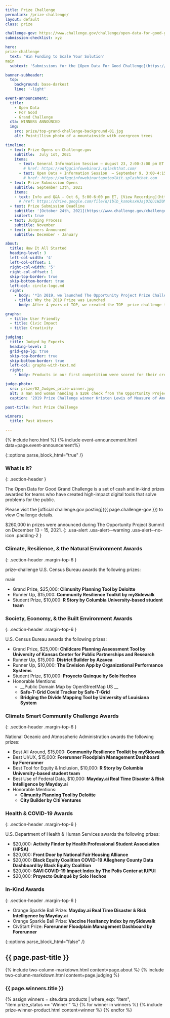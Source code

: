 ```yaml
---
title: Prize Challenge
permalink: /prize-challenge/
layout: default
class: prize

challenge-gov: https://www.challenge.gov/challenge/open-data-for-good-grand-challenge/
submission-checklist: xyz

hero:
prize-challenge
  text: 'Win Funding to Scale Your Solution'
main
  subtext: 'Submissions for the [Open Data For Good Challenge](https://www.challenge.gov/challenge/open-data-for-good-grand-challenge/){: .usa-link } are now closed. The Challenge awards funding to teams who use The Opportunity Project process.'

banner-subheader:
  top:
    background: base-darkest
    line: '-light'

event-announcement:
  title:
    - Open Data
    - For Good
    - Grand Challenge
  cta: WINNERS ANNOUNCED
  img: 
    src: prize/top-grand-challenge-background-01.jpg  
    alt: Pointillism photo of a mountainside with evergreen trees

timeline:
  - text: Prize Opens on Challenge.gov
    subtitle:  July 1st, 2021
    items:
      - text: General Information Session – August 23, 2:00-3:00 pm ET
        # href: https://odfggcinfowebinar2.splashthat.com/
      - text: Open Data + Information Session  – September 9, 3:00-4:15 pm ET
        # href: https://odfggcinfowebinartopxtoolkit.splashthat.com
  - text: Prize Submission Opens
    subtitle: September 13th, 2021
    items:
    - text: Info and Q&A – Oct 6, 5:00-6:00 pm ET, [View Recording](https://drive.google.com/file/d/1blb_ksmoksxWJaj0IQu1WZ0MArlJx-Fh/view)
      # href: https://drive.google.com/file/d/1blb_ksmoksxWJaj0IQu1WZ0MArlJx-Fh/view
  - text: Prize Submission Deadline
    subtitle: '[October 24th, 2021](https://www.challenge.gov/challenge/open-data-for-good-grand-challenge/)'
    isAlert: true
  - text: Judging Process
    subtitle: November
  - text: Winners Announced
    subtitle: December - January

about:
  title: How It All Started
  heading-level: 3
  left-col-width: '4'
  left-col-offset: 1
  right-col-width: '5'
  right-col-offset: 1
  skip-top-border: true
  skip-bottom-border: true
  left-col: circle-logo.md
  right:
    - body: '*In 2019, we launched The Opportunity Project Prize Challenge. The Census Bureau’s first ever prize competition, it awarded $100,000 in funding across 5 teams.*'
    - title: Why the 2019 Prize was Launched
      body: After 4 years of TOP, we created the TOP  prize challenge to help address the challenges technologists face in deploying and sustaining civic tech products.  The prize challenge aimed to support technologists in getting their solutions into the hands of communities around the country.

graphs:
  - title: User Friendly
  - title: Civic Impact
  - title: Creativity

judging:
  title: Judged by Experts
  heading-level: 3
  grid-gap-lg: true
  skip-top-border: true
  skip-bottom-border: true
  left-col: graphs-with-text.md
  right: 
    - body: Products in our first competition were scored for their creativity, user-friendliness, and potential for civic impact by panels of product, data, and policy specialists from private industry and government.

judge-photo: 
  src: prize/02_Judges_prize-winner.jpg
  alt: a man and woman handing a $20k check from The Opportunity Project to a woman on a stage
  caption: '2019 Prize Challenge winner Kristen Lewis of Measure of America receives her prize from Ron Jarmin, Acting Director of the U.S. Census Bureau and Suzette Kent, Former Federal Chief Information Officer'

past-title: Past Prize Challenge

winners:
  title: Past Winners

---
```


{% include hero.html %}
{% include event-announcement.html data=page.event-announcement%}

{::options parse_block_html="true" /}
<section class="grid-section margin-top-6 margin-bottom-15 padding-y-3 width-full maxw-full margin-x-0">
  <div class="maxw-tablet margin-x-auto">

### What is It?
{: .section-header }

The Open Data for Good Grand Challenge is a set of cash and in-kind prizes awarded for teams who have created high-impact digital tools that solve problems for the public.

Please visit the [official challenge.gov posting]({{ page.challenge-gov }}) to view Challenge details.

<!--[View the Rules]({{ page.challenge-gov }}){: .site-button .usa-button .usa-button--secondary }
{: .margin-top-4 }-->
$260,000 in prizes were announced during The Opportunity Project Summit on December 13 - 15, 2021.
{: .usa-alert .usa-alert--warning .usa-alert--no-icon .padding-2 }

### Climate, Resilience, & the Natural Environment Awards
{: .section-header .margin-top-6 }

prize-challenge
U.S. Census Bureau awards the following prizes:

main
- Grand Prize, $25,000: __Climunity Planning Tool by Deloitte__
- Runner Up, $15,000: __Community Resilience Toolkit by mySidewalk__
- Student Prize, $10,000: __R Story by Columbia University-based student team__

    
### Society, Economy, & the Built Environment Awards
{: .section-header .margin-top-6 }

U.S. Census Bureau awards the following prizes:

- Grand Prize, $25,000: __Childcare Planning Assessment Tool by University of Kansas Center for Public Partnerships and Research__
- Runner Up, $15,000: __District Builder by Azavea__
- Runner Up, $10,000: __The Envision App by Organizational Performance Systems__
- Student Prize, $10,000: __Proyecto Quinque by Solo Hechos__
- Honorable Mentions:
  - __Public Domain Map by OpenStreetMap US __
  - __Safe-T-Grid Covid Tracker by Safe-T-Grid__
  - __Bridging the Divide Mapping Tool by University of Louisiana System__    
    
    
### Climate Smart Community Challenge Awards
{: .section-header .margin-top-6 }

National Oceanic and Atmospheric Administration awards the following prizes:

- Best All Around, $15,000: __Community Resilience Toolkit by mySidewalk__
- Best UI/UX, $15,000: __Forerunner Floodplain Management Dashboard by Forerunner__
- Best Tool for Equity & Inclusion, $10,000: __R Story by Columbia University-based student team__
- Best Use of Federal Data, $10,000: __Mayday.ai Real Time Disaster & Risk Intelligence by Mayday.ai__
- Honorable Mentions: 
  - __Climunity Planning Tool by Deloitte__
  - __City Builder by Citi Ventures__


### Health & COVID-19 Awards
{: .section-header .margin-top-6 }

U.S. Department of Health & Human Services awards the following prizes:

- $20,000: __Activity Finder by Health Professional Student Association (HPSA)__
- $20,000: __Front Door by National Fair Housing Alliance__
- $20,000: __Black Equity Coalition COVID-19 Allegheny County Data Dashboard by Black Equity Coalition__
- $20,000: __SAVI COVID-19 Impact Index by The Polis Center at IUPUI__
- $20,000: __Proyecto Quinqué by Solo Hechos__


### In-Kind Awards
{: .section-header .margin-top-6 }

- Orange Sparkle Ball Prize: __Mayday.ai Real Time Disaster & Risk Intelligence by Mayday.ai__
- Orange Sparkle Ball Prize: __Vaccine Hesitancy Index by mySidewalk__
- CivStart Prize: __Forerunner Floodplain Management Dashboard by Forerunner__


{::options parse_block_html="false" /}

  </div>
</section>

<section class="usa-section usa-section--dark bg-base-darkest border-bottom-1px">

  <h2 class="text-center">
    {{ page.past-title }}
  </h2>

  {% include two-column-markdown.html content=page.about %}
  {% include two-column-markdown.html content=page.judging %}

  <div class="grid-section margin-bottom-6">
    <h3 class="margin-bottom-0 section-header section-header--light">{{ page.winners.title }}</h3>
    {% assign winners = site.data.products | where_exp: "item", "item.prize_status == 'Winner'" %}
    {% for winner in winners %}
      {% include prize-winner-product.html content=winner %}
    {% endfor %}
  </div>

  
</section>
